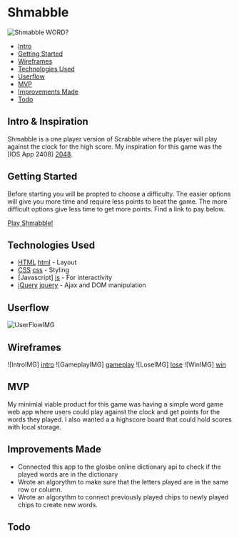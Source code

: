 # Shmabble
![Shmabble WORD?](http://www.quickanddirtytips.com/sites/default/files/images/5384/Scrabble.jpg)

- [Intro](#intro)
- [Getting Started](#getting-started)
- [Wireframes](#wireframes)
- [Technologies Used](#technologies-used)
- [Userflow](#userflow)
- [MVP](#mvp)
- [Improvements Made](#improvements-made)
- [Todo](#todo)


## Intro & Inspiration
Shmabble is a one player version of Scrabble where the player will play against the clock for the high score. My inspiration for this game was the [IOS App 2408] [2048].

## Getting Started
Before starting you will be propted to choose a difficulty. The easier options will give you more time and require less points to beat the game. The more difficult options give less time to get more points. Find a link to pay below. 

[Play Shmabble!](https://jdpeck90.github.io/Shmabble_game/)

## Technologies Used
* [HTML] [html] - Layout
* [CSS] [css] - Styling
* [Javascript] [js] - For interactivity
* [jQuery] [jquery] - Ajax and DOM manipulation

## Userflow
![UserFlowIMG](https://s25.postimg.org/oxjg59bjf/Full_Wire_Frame.png)

## Wireframes
![IntroIMG] [intro]
![GameplayIMG] [gameplay]
![LoseIMG] [lose]
![WinIMG] [win] 


## MVP 
My minimial viable product for this game was having a simple word game web app where users could play against the clock and get points for the words they played. I also wanted a a highscore board that could hold scores with local storage. 

## Improvements Made
* Connected this app to the glosbe online dictionary api to check if the played words are in the dictionary
* Wrote an algorythm to make sure that the letters played are in the same row or column. 
* Wrote an algorythm to connect previously played chips to newly played chips to create new words.


## Todo
  
   [jquery]: <http://jquery.com>
   [css]: <https://www.w3.org/Style/CSS/Overview.en.html>
   [html]: <https://www.w3.org/html/>
   [js]: <https://www.javascript.com/>
   [2048]: <https://itunes.apple.com/us/app/2048/id840919914?mt=8>
   [gameplay]: <https://s25.postimg.org/n5qhacs6n/Full_Wire_Frame.png>
   [intro]: <https://s25.postimg.org/kqylpxbxr/Shmabble_INTRO.png>
   [win]: <https://s25.postimg.org/jegwo1ei7/Shmabble_WIN.png>
   [lose]: <https://postimg.org/image/49pe49for/>
